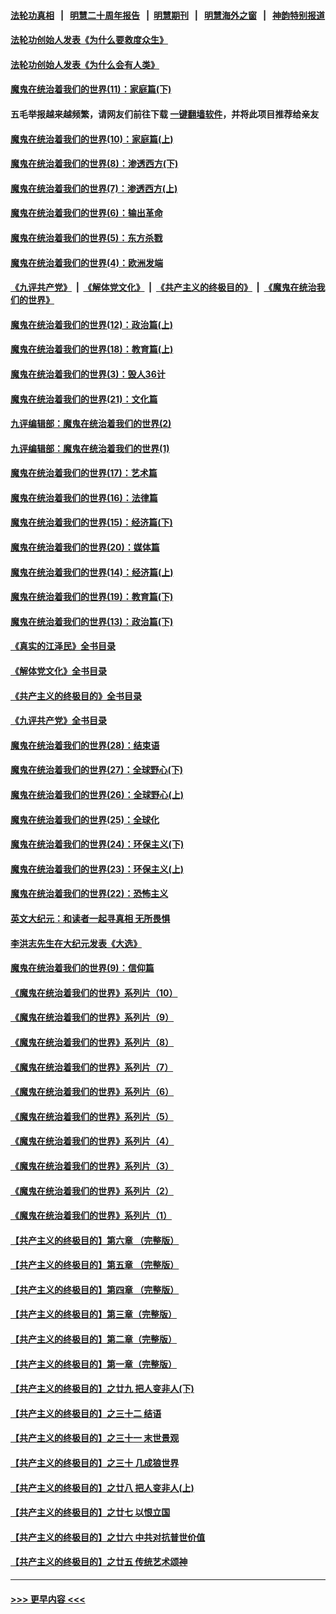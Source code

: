 #### [法轮功真相](https://github.com/gfw-breaker/truth/blob/master/README.md?t=0) &nbsp;&nbsp;|&nbsp;&nbsp; [明慧二十周年报告](https://github.com/gfw-breaker/mh-reports/blob/master/README.md?t=0) &nbsp;&nbsp;|&nbsp;&nbsp;[明慧期刊](https://github.com/gfw-breaker/mh-qikan) &nbsp;&nbsp;|&nbsp;&nbsp; [明慧海外之窗](https://github.com/gfw-breaker/mh-news/blob/master/README.md?t=0) &nbsp;&nbsp;|&nbsp;&nbsp; [神韵特别报道](https://github.com/gfw-breaker/mh-news/blob/master/shenyun.md?t=0)
#### [法轮功创始人发表《为什么要救度众生》](../pages/nsc422/n13975246.md?t=04250343) 
#### [法轮功创始人发表《为什么会有人类》](../pages/nsc422/n13912117.md?t=04250343) 
#### [魔鬼在统治着我们的世界(11)：家庭篇(下)](../pages/nsc422/n10440961.md?t=04250343) 
#### 五毛举报越来越频繁，请网友们前往下载 [一键翻墙软件](https://github.com/gfw-breaker/ssr-accounts)，并将此项目推荐给亲友
#### [魔鬼在统治着我们的世界(10)：家庭篇(上)](../pages/nsc422/n10435448.md?t=04250343) 
#### [魔鬼在统治着我们的世界(8)：渗透西方(下)](../pages/nsc422/n10429603.md?t=04250343) 
#### [魔鬼在统治着我们的世界(7)：渗透西方(上)](../pages/nsc422/n10426013.md?t=04250343) 
#### [魔鬼在统治着我们的世界(6)：输出革命](../pages/nsc422/n10421536.md?t=04250343) 
#### [魔鬼在统治着我们的世界(5)：东方杀戮](../pages/nsc422/n10417707.md?t=04250343) 
#### [魔鬼在统治着我们的世界(4)：欧洲发端](../pages/nsc422/n10414890.md?t=04250343) 
#### [《九评共产党》](https://github.com/begood0513/9ping.md/blob/master/README.md) &nbsp;|&nbsp; [《解体党文化》](../../../../jtdwh.md/blob/master/README.md)  &nbsp;|&nbsp; [《共产主义的终极目的》](../../../../gczydzjmd.md/blob/master/README.md) &nbsp;|&nbsp; [《魔鬼在统治我们的世界》](../../../../mgztzwmdsj.md/blob/master/README.md) 
#### [魔鬼在统治着我们的世界(12)：政治篇(上)](../pages/nsc422/n10444576.md?t=04250343) 
#### [魔鬼在统治着我们的世界(18)：教育篇(上)](../pages/nsc422/n10526970.md?t=04250343) 
#### [魔鬼在统治着我们的世界(3)：毁人36计](../pages/nsc422/n10411583.md?t=04250343) 
#### [魔鬼在统治着我们的世界(21)：文化篇](../pages/nsc422/n10597706.md?t=04250343) 
#### [九评编辑部：魔鬼在统治着我们的世界(2)](../pages/nsc422/n10410036.md?t=04250343) 
#### [九评编辑部：魔鬼在统治着我们的世界(1)](../pages/nsc422/n10406825.md?t=04250343) 
#### [魔鬼在统治着我们的世界(17)：艺术篇](../pages/nsc422/n10499093.md?t=04250343) 
#### [魔鬼在统治着我们的世界(16)：法律篇](../pages/nsc422/n10485969.md?t=04250343) 
#### [魔鬼在统治着我们的世界(15)：经济篇(下)](../pages/nsc422/n10469975.md?t=04250343) 
#### [魔鬼在统治着我们的世界(20)：媒体篇](../pages/nsc422/n10586579.md?t=04250343) 
#### [魔鬼在统治着我们的世界(14)：经济篇(上)](../pages/nsc422/n10457370.md?t=04250343) 
#### [魔鬼在统治着我们的世界(19)：教育篇(下)](../pages/nsc422/n10564808.md?t=04250343) 
#### [魔鬼在统治着我们的世界(13)：政治篇(下)](../pages/nsc422/n10448270.md?t=04250343) 
#### [《真实的江泽民》全书目录](../pages/nsc422/n13721399.md?t=04250343) 
#### [《解体党文化》全书目录](../pages/nsc422/n13721157.md?t=04250343) 
#### [《共产主义的终极目的》全书目录](../pages/nsc422/n13721048.md?t=04250343) 
#### [《九评共产党》全书目录](../pages/nsc422/n13708085.md?t=04250343) 
#### [魔鬼在统治着我们的世界(28)：结束语](../pages/nsc422/n10936246.md?t=04250343) 
#### [魔鬼在统治着我们的世界(27)：全球野心(下)](../pages/nsc422/n10928319.md?t=04250343) 
#### [魔鬼在统治着我们的世界(26)：全球野心(上)](../pages/nsc422/n10900318.md?t=04250343) 
#### [魔鬼在统治着我们的世界(25)：全球化](../pages/nsc422/n10788205.md?t=04250343) 
#### [魔鬼在统治着我们的世界(24)：环保主义(下)](../pages/nsc422/n10695307.md?t=04250343) 
#### [魔鬼在统治着我们的世界(23)：环保主义(上)](../pages/nsc422/n10688613.md?t=04250343) 
#### [魔鬼在统治着我们的世界(22)：恐怖主义](../pages/nsc422/n10614727.md?t=04250343) 
#### [英文大纪元：和读者一起寻真相 无所畏惧](../pages/nsc422/n12542027.md?t=04250343) 
#### [李洪志先生在大纪元发表《大选》](../pages/nsc422/n12534746.md?t=04250343) 
#### [魔鬼在统治着我们的世界(9)：信仰篇](../pages/nsc422/n10432159.md?t=04250343) 
#### [《魔鬼在统治着我们的世界》系列片（10）](../pages/nsc422/n12292670.md?t=04250343) 
#### [《魔鬼在统治着我们的世界》系列片（9）](../pages/nsc422/n12290859.md?t=04250343) 
#### [《魔鬼在统治着我们的世界》系列片（8）](../pages/nsc422/n12287445.md?t=04250343) 
#### [《魔鬼在统治着我们的世界》系列片（7）](../pages/nsc422/n12283425.md?t=04250343) 
#### [《魔鬼在统治着我们的世界》系列片（6）](../pages/nsc422/n12282314.md?t=04250343) 
#### [《魔鬼在统治着我们的世界》系列片（5）](../pages/nsc422/n12281419.md?t=04250343) 
#### [《魔鬼在统治着我们的世界》系列片（4）](../pages/nsc422/n12274024.md?t=04250343) 
#### [《魔鬼在统治着我们的世界》系列片（3）](../pages/nsc422/n12271322.md?t=04250343) 
#### [《魔鬼在统治着我们的世界》系列片（2）](../pages/nsc422/n12269049.md?t=04250343) 
#### [《魔鬼在统治着我们的世界》系列片（1）](../pages/nsc422/n12267575.md?t=04250343) 
#### [【共产主义的终极目的】第六章 （完整版）](../pages/nsc422/n11428913.md?t=04250343) 
#### [【共产主义的终极目的】第五章 （完整版）](../pages/nsc422/n11428912.md?t=04250343) 
#### [【共产主义的终极目的】第四章 （完整版）](../pages/nsc422/n11428907.md?t=04250343) 
#### [【共产主义的终极目的】第三章（完整版）](../pages/nsc422/n11428848.md?t=04250343) 
#### [【共产主义的终极目的】第二章（完整版）](../pages/nsc422/n11428831.md?t=04250343) 
#### [【共产主义的终极目的】第一章（完整版）](../pages/nsc422/n11417651.md?t=04250343) 
#### [【共产主义的终极目的】之廿九 把人变非人(下)](../pages/nsc422/n11344140.md?t=04250343) 
#### [【共产主义的终极目的】之三十二 结语](../pages/nsc422/n11360535.md?t=04250343) 
#### [【共产主义的终极目的】之三十一 末世景观](../pages/nsc422/n11351129.md?t=04250343) 
#### [【共产主义的终极目的】之三十 几成狼世界](../pages/nsc422/n11348280.md?t=04250343) 
#### [【共产主义的终极目的】之廿八 把人变非人(上)](../pages/nsc422/n11340492.md?t=04250343) 
#### [【共产主义的终极目的】之廿七 以恨立国](../pages/nsc422/n11336944.md?t=04250343) 
#### [【共产主义的终极目的】之廿六 中共对抗普世价值](../pages/nsc422/n11324785.md?t=04250343) 
#### [【共产主义的终极目的】之廿五 传统艺术颂神](../pages/nsc422/n11296396.md?t=04250343) 

----
#### [ >>> 更早内容 <<< ](../indexes/nsc422-earlier.md)
